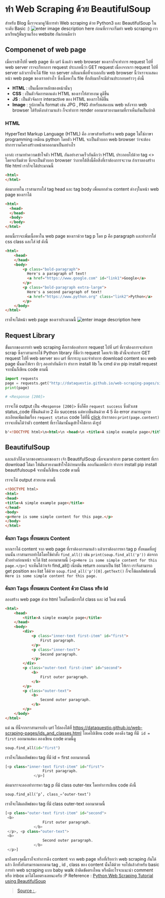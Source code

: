 
ทำ Web Scraping ด้วย BeautifulSoup
===

สำหรับ Blog นี้เราจะมาดูวิธีการทำ Web scraping ด้วย Python3 และ BeautifulSoup ในระดับ Basic  :)
![enter image description here](https://miro.medium.com/max/900/1*DNTLycFqmcfwB5iNMCvPFg.jpeg)
ก่อนที่เราจะเริ่มทำ web scraping เรามาเรียนรู้พื้นฐานเรื่อง website กันก่อนดีกว่า
## Componenet of web page
เมื่อเราเข้าไปที่ web page ซัก url นึงแล้ว web browser ของเราก็จะทำการ request ไปที่ web server เราจะเรียกการ request ประเภทนี้ว่า GET request เนื่องจากเรา request ไปที่ server แล้วเราก็จะได้ file จาก server กลับมาเพื่อที่จะบอกกับ web browser นี้ว่าเราจะแสดงหน้า web page ของเราอย่างไร ซึ่งเนื้อหาใน file ที่กลับมาก็จะมีส่วนประกอบคร่าวๆ ดังนี้
- **HTML** : เป็นเนื้อหาหลักของหน้านั้นๆ
- **CSS** : เป็นตัวจัดการตกแต่ง HTML ของเราให้สวยงาม ดูดีขึ้น
- **JS** : เป็นตัวจัดการ interactive ของ HTML ของเราให้ดีขึ้น
- **Image** : รูปภาพใน format เช่น JPG , PNG สำหรับแสดงบน web
หลังจาก web browser ได้รับดังกล่าวมาแล้ว ก็จะทำการ render ออกมาสวยงามตามที่เราเห็นกันเป็นปกติ

### HTML
HyperText Markup Language (HTML) คือ ภาษาสำหรับสร้าง web page ไม่ใช่ภาษา programming เหมือน python โดยตัว HTML จะเป็นตัวบอก web browser ว่าจะต้องทำการวาดโครงสร้างหน้าตาออกมาเป็นอย่างไร

เอาล่ะ เรามาทำความเข้าใจตัว HTML กันอย่างรวดเร็วกันดีกว่า HTML ประกอบไปด้วย tag <> โดยจะเริ่มด้วย <html> ซึ่งจะเป็นตัวบอก browser ว่าภายใต้สิ่งนี้คือสิ่งที่เราต้องการจะวาด ถ้าเราลองสร้าง file html เราก็จะได้ประมาณนี้
```html
<html>
</html>
```
ต่อมาภายใน <html> เราสามารถใส่ tag head และ tag body เพื่อแยกส่วน content ต่างๆในหน้า web page ของเราได้
```html
<html>
  <head>
  </head>
  <body>
  </body>
</html>
```
ตอนนี้เราจะเพิ่มเนื้อหาใน web page ของเราด้วย tag p โดย p คือ paragraph
และทำการใส่ css class และใส่ id ดังนี้
```html
<html>
    <head>
    </head>
    <body>
        <p class="bold-paragraph">
          Here's a paragraph of text!
          <a href="https://www.google.com" id="link1">Google</a>
        </p>
        <p class="bold-paragraph extra-large">
          Here's a second paragraph of text!
          <a href="https://www.python.org" class="link2">Python</a>
        </p>
    </body>
</html>
```
เราก็จะได้หน้า web page ของเราประมาณนี้
![enter image description here](https://miro.medium.com/max/435/1*BY-qiEr-txcZhe8vZqAUjw.png)


## Request Library
ขั้นแรกของการทำ web scraping คือเราต้องทำการ request ไปที่ url ที่เราต้องการจะทำการ scrap ซึ่งเราสามารถใช้ Python library ที่ชื่อว่า request โดยเจ้า lib ตัวนี้จะทำการ GET request ไปที่ web server ของ url ที่เราระบุ และจำทำการ download content ของ web page นั้นมาให้เรา ป่ะๆ ลองทำกันดีกว่า
ทำการ install lib ใน cmd ด้วย pip install request จากนั้นก็เขียน code ตามนี้
```py
import requests  
page = requests.get("http://dataquestio.github.io/web-scraping-pages/simple.html") 
print(page)

# <Response [200]> 
```
เราจะได้ output เป็น `<Response [200]>` ซึ่งก็คือ `request success`
ซึ่งตัวเลข status_code ที่ขึ้นต้นด้วย 2 คือ success แต่หากขึ้นต้นด้วย 4 5 คือ error สามารถดูรายละเอียดเพิ่มเติมเรื่อง `request status` code ได้ที่นี่ [click](https://www.restapitutorial.com/httpstatuscodes.html)
ถ้าเราลอง `print(page.content)` เราจะเห็นได้ว่าตัว content ที่เราได้มานั้นดูเข้าใจได้ยาก ดังรูป
```html
b'<!DOCTYPE html>\n<html>\n <head>\n <title>A simple example page</title>\n</head>\n<body>\n<p>Here is some simple content for this page.</p>\n </body>\n</html>'
```
## BeautifulSoup
และแล้วก็ถึงเวลาของพระเอกของเรา เจ้า BeautifulSoup เนี่ยจะมาทำการ parse content ที่เรา download ได้มา ให้มันสวยงามเข้าใจได้ง่ายมากขึ้น ลองกันเลยดีกว่า
ทำการ install pip install beautifulsoup4 จากนั้นก็เขียน code ตามนี้

เราจะได้ output สวยงาม ตามนี้
```html
<!DOCTYPE html>  
<html> 
<head> 
<title>A simple example page</title>
</head> 
<body> 
<p>Here is some simple content for this page.</p> 
</body> 
</html>
```
### ค้นหา Tags ทั้งหมดบน Content
หากเราได้ content จาก web page ที่เราต้องการมาแล้ว แล้วเราต้องการหา tag p ทั้งหมดที่อยู่บนนั้น เราสามารถทำได้โดยใช้คำสั่ง `find_all()` เช่น
`print(soup.find_all('p'))` ต่อจาก ตัวอย่างก่อนหน้า จะได้ list ออกมาตามนี้
`[<p>Here is some simple content for this page.</p>]`
จะเห็นได้ว่าเจ้า find_all() เนี่ยมัน return ออกมาเป็น list ให้เรา เราจึงสามารถ get position ของ list ได้ด้วย `soup.find_all('p')[0].getText()` ก็จะได้ผลลัพธ์ตามนี้ `Here is some simple content for this page.`

### ค้นหา Tags ทั้งหมดบน Content ด้วย Class หรือ Id
ลองสร้าง web page ด้วย html ใหม่โดยมีการใส่ class และ id ใหม่ ตามนี้
```html
<html>
    <head>
        <title>A simple example page</title>
    </head>
    <body>
        <div>
            <p class="inner-text first-item" id="first">
                First paragraph.
            </p>
            <p class="inner-text">
                Second paragraph.
            </p>
        </div>
        <p class="outer-text first-item" id="second">
            <b>
                First outer paragraph.
            </b>
        </p>
        <p class="outer-text">
            <b>
                Second outer paragraph.
            </b>
        </p>
    </body>
</html>
```
แต่ ณ ที่นี้จากเราสามารถยิง url ไปลองได้ที่ https://dataquestio.github.io/web-scraping-pages/ids_and_classes.html โอเคไปเขียน code ลองดึง tag ที่มี` id = first` ออกมาแสดง ลองเขียน code ตามนี้ดู
```py
soup.find_all(id="first")
```
เราก็จะได้ผลลัพธ์ของ tag ที่มี id = first ออกมาตามนี้
```py
[<p class="inner-text first-item" id="first">
                 First paragraph.
             </p>]
  ```
ต่อมาเราจะลองทำการหา tag p ที่มี class outer-tex โดยทำการเขียน code ดังนี้
```py
soup.find_all(‘p’, class_=’outer-text’)
```
เราก็จะได้ผลลัพธ์ของ tag ที่มี class outer-text ออกมาตามนี้
```py
[<p class="outer-text first-item" id="second">
 <b>
                 First outer paragraph.
             </b>
 </p>, <p class="outer-text">
 <b>
                 Second outer paragraph.
             </b>
 </p>]
 ```
มาถึงตรงจุดนี้เราก็จะทำการดึง content จาก web page หรือที่เรียกว่า web scraping กันได้แล้ว อีกทั้งยังสามารถแยกตาม tag , id , class ของ content นั้นได้ด้วย
จบไปแล้วสำหรับ basic การทำ web scraping แบบ baby walk ถ้าติดขัดตรงไหน หรือมีอะไรจะแนะนำ comment หรือ inbox มาได้โดยตรงเลยนะครับ :P
Reference : [Python Web Scraping Tutorial using BeautifulSoup](https://www.dataquest.io/blog/web-scraping-tutorial-python/)


> [Source : ](https://medium.com/equinox-blog/%E0%B8%A5%E0%B8%AD%E0%B8%87%E0%B8%97%E0%B8%B3-web-scraping-%E0%B8%94%E0%B9%89%E0%B8%A7%E0%B8%A2-beautifulsoup-%E0%B8%81%E0%B8%B1%E0%B8%99%E0%B9%80%E0%B8%96%E0%B8%AD%E0%B8%B0-b58dc0e1775a).
<!--stackedit_data:
eyJoaXN0b3J5IjpbLTE3ODgwOTI5ODZdfQ==
-->